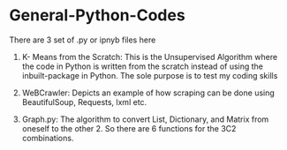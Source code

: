 # General-Python-Codes

There are 3 set of .py or ipnyb files here

1) K- Means from the Scratch: This is the Unsupervised Algorithm where the code in Python is written from the scratch instead of using the inbuilt-package in Python. The sole purpose is to test my coding skills

2) WeBCrawler: Depicts an example of how scraping can be done using BeautifulSoup, Requests, lxml etc.

3) Graph.py: The algorithm to convert List, Dictionary, and Matrix from oneself to the other 2. So there are 6 functions for the 3C2 combinations. 
